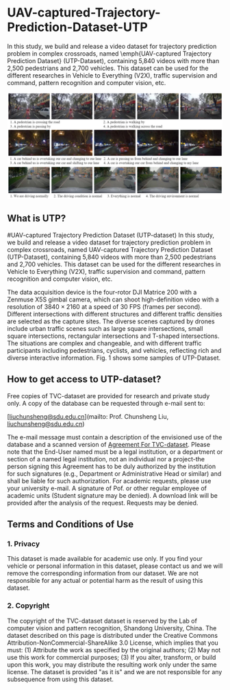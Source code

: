 # UAV-captured-Trajectory-Prediction-Dataset-UTP

In this study, we build and release a video dataset for trajectory prediction problem in complex crossroads, named \emph{UAV-captured Trajectory Prediction Dataset} (UTP-Dataset), containing 5,840 videos with more than 2,500 pedestrians and 2,700 vehicles. This dataset can be used for the different researches in Vehicle to Everything (V2X), traffic supervision and command, pattern recognition and computer vision, etc.


![img](https://github.com/liuchunsense/TVC-dataset/blob/main/imageFORdataset.png)

## What is UTP?

#UAV-captured Trajectory Prediction Dataset (UTP-dataset)
	In this study, we build and release a video dataset for trajectory prediction problem in complex crossroads, named UAV-captured Trajectory Prediction Dataset (UTP-Dataset), containing 5,840 videos with more than 2,500 pedestrians and 2,700 vehicles. This dataset can be used for the different researches in Vehicle to Everything (V2X), traffic supervision and command, pattern recognition and computer vision, etc.

  The data acquisition device is the four-rotor DJI Matrice 200 with a Zenmuse X5S gimbal camera, which can shoot high-definition video with a resolution of $3840 \times 2160$ at a speed of $30$ FPS (frames per second). Different intersections with different structures and different traffic densities are selected as the capture sites. The diverse scenes captured by drones include urban traffic scenes such as large square intersections, small square intersections, rectangular intersections and T-shaped intersections. The situations are complex and changeable, and with different traffic participants including pedestrians, cyclists, and vehicles, reflecting rich and diverse interactive information. Fig. 1 shows some samples of UTP-Dataset. 

## How to get access to UTP-dataset?

Free copies of TVC-dataset are provided for research and private study only.
A copy of the database can be requested through e-mail sent to:

[liuchunsheng@sdu.edu.cn](mailto: Prof. Chunsheng Liu, liuchunsheng@sdu.edu.cn)

The e-mail message must contain a description of the envisioned use of the database and a scanned version of [Agreement For TVC-dataset](AgreementForTVC.docx). Please note that the End-User named must be a legal institution, or a department or section of a named legal institution, not an individual nor a project-the person signing this Agreement has to be duly authorized by the institution for such signatures (e.g., Department or Administrative Head or similar) and shall be liable for such authorization. For academic requests, please use your university e-mail. A signature of Pof. or other regular employee of academic units (Student signature may be denied). A download link will be provided after the analysis of the request. Requests may be denied.

## Terms and Conditions of Use

### 1. Privacy

This dataset is made available for academic use only. If you find your vehicle or personal information in this dataset, please contact us and we will remove the corresponding information from our dataset. We are not responsible for any actual or potential harm as the result of using this dataset.

### 2. Copyright

The copyright of the TVC-dataset dataset is reserved by the Lab of computer vision and pattern recognition, Shandong University, China. The dataset described on this page is distributed under the Creative Commons Attribution-NonCommercial-ShareAlike 3.0 License, which implies that you must: 
(1) Attribute the work as specified by the original authors;
(2) May not use this work for commercial purposes;
(3) If you alter, transform, or build upon this work, you may distribute the resulting work only under the same license. 
The dataset is provided "as it is" and we are not responsible for any subsequence from using this dataset.

